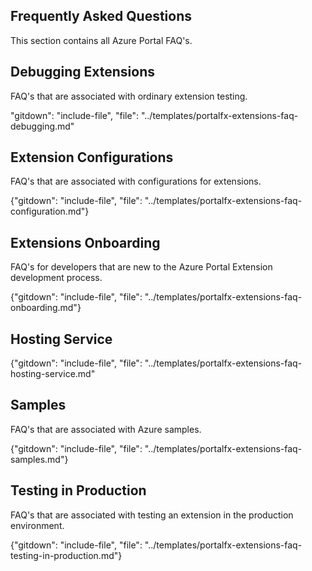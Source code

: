 
## Frequently Asked Questions

This section contains all Azure Portal FAQ's.


<!-- TODO:  FAQ Format in the individual docs  is ###Link, ***title***, Description, Solution, 3 Asterisks -->



## Debugging Extensions

FAQ's that are associated with ordinary extension testing.

"gitdown": "include-file", "file": "../templates/portalfx-extensions-faq-debugging.md"

## Extension Configurations 

FAQ's that are associated with configurations for extensions.

{"gitdown": "include-file", "file": "../templates/portalfx-extensions-faq-configuration.md"}

## Extensions Onboarding

FAQ's for developers that are new to the Azure Portal Extension development process.

{"gitdown": "include-file", "file": "../templates/portalfx-extensions-faq-onboarding.md"}

## Hosting Service

{"gitdown": "include-file", "file": "../templates/portalfx-extensions-faq-hosting-service.md"

## Samples 

FAQ's that are associated with Azure samples.

{"gitdown": "include-file", "file": "../templates/portalfx-extensions-faq-samples.md"}

## Testing in Production

FAQ's that are associated with testing an extension in the production environment.

{"gitdown": "include-file", "file": "../templates/portalfx-extensions-faq-testing-in-production.md"}